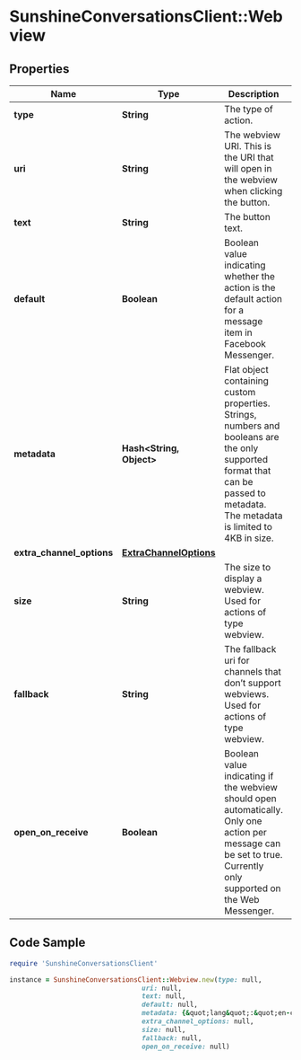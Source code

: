 # SunshineConversationsClient::Webview

## Properties

Name | Type | Description | Notes
------------ | ------------- | ------------- | -------------
**type** | **String** | The type of action. | 
**uri** | **String** | The webview URI. This is the URI that will open in the webview when clicking the button. | 
**text** | **String** | The button text. | 
**default** | **Boolean** | Boolean value indicating whether the action is the default action for a message item in Facebook Messenger. | [optional] 
**metadata** | **Hash&lt;String, Object&gt;** | Flat object containing custom properties. Strings, numbers and booleans  are the only supported format that can be passed to metadata. The metadata is limited to 4KB in size.  | [optional] 
**extra_channel_options** | [**ExtraChannelOptions**](ExtraChannelOptions.md) |  | [optional] 
**size** | **String** | The size to display a webview. Used for actions of type webview. | [optional] 
**fallback** | **String** | The fallback uri for channels that don’t support webviews. Used for actions of type webview. | 
**open_on_receive** | **Boolean** | Boolean value indicating if the webview should open automatically. Only one action per message can be set to true. Currently only supported on the Web Messenger. | [optional] 

## Code Sample

```ruby
require 'SunshineConversationsClient'

instance = SunshineConversationsClient::Webview.new(type: null,
                                 uri: null,
                                 text: null,
                                 default: null,
                                 metadata: {&quot;lang&quot;:&quot;en-ca&quot;},
                                 extra_channel_options: null,
                                 size: null,
                                 fallback: null,
                                 open_on_receive: null)
```



